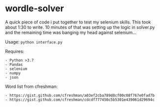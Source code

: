 # wordle-solver

A quick piece of code i put together to test my selenium skills. This took about 1:30 to write. 10 minutes of that was setting up the logic in solver.py and the remaining time was banging my head against selenium...

Usage: `python interface.py`

Requires:

    - Python >3.7
    - Pandas
    - selenium
    - numpy 
    - json

Word list from cfreshman:

    - https://gist.github.com/cfreshman/a03ef2cba789d8cf00c08f767e0fad7b
    - https://gist.github.com/cfreshman/cdcdf777450c5b5301e439061d29694c
